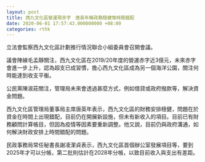 ```yaml
---
layout: post
title: 西九文化區營運現赤字　唐英年稱政務穩健惟時間錯配
date: 2020-06-01 17:57:43.000000000 +08:00
categories: rthk
---
```


立法會監察西九文化區計劃推行情況聯合小組委員會召開會議。

議會陣線毛孟靜關注，西九文化區在2019/20年度的營運赤字近3億元，未來赤字會進一步上升，認為超支已成習慣，擔心西九文化區成為另一個海洋公園，關注何時能達到收支平衡。

公民黨陳淑莊關注，管理局未來會透過甚麼方式，例如借貸或政府撥款等，解決資金問題。

西九文化區管理局董事局主席唐英年表示，西九文化區的財務安排穩健，問題在於資金在時間上出現錯配，目前仍在開展新設施，但未有新收入的項目。目前已有財務顧問計算帳目，但因為疫情等因素要重新調整。他又說，目前仍與政府溝通，如何解決財政安排上時間錯配的問題。

民政事務局常任秘書長謝凌潔貞表示，西九文化區首個辦公室發展項目等，要到2025年才可以分帳，第二批則估計在2028年分帳，以致目前收入與支出有差距。
